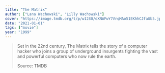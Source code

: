 ```yaml
---
title: "The Matrix"
author: ["Lana Wachowski", "Lilly Wachowski"]
cover: "https://image.tmdb.org/t/p/w1280/dXNAPwY7VrqMAo51EKhhCJfaGb5.jpg"
date: "2021-01-01"
tags: ["movie"]
year: "1999"
---
```


> Set in the 22nd century, The Matrix tells the story of a computer hacker who joins a group of underground insurgents fighting the vast and powerful computers who now rule the earth.
>
> Source: TMDB
